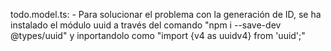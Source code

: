 todo.model.ts:
    - Para solucionar el problema con la generación de ID, se ha instalado el módulo uuid a través del comando "npm i --save-dev @types/uuid" y inportandolo como "import {v4 as uuidv4} from 'uuid';"
